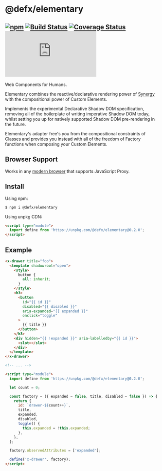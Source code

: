 # @defx/elementary

## [![npm](https://img.shields.io/npm/v/@defx/elementary.svg)](http://npm.im/@defx/elementary) [![Build Status](https://travis-ci.com/defx/elementary.svg?branch=main)](https://travis-ci.com/defx/elementary) [![Coverage Status](https://coveralls.io/repos/github/defx/elementary/badge.svg?branch=main)](https://coveralls.io/github/defx/elementary?branch=main) [![gzip size](https://img.badgesize.io/https://unpkg.com/@defx/elementary/dist/elementary.min.js?compression=gzip&label=gzip)]()

Web Components for Humans.

Elementary combines the reactive/declarative rendering power of [Synergy](https://github.com/defx/synergy) with the compositional power of Custom Elements.

Implements the experimental Declarative Shadow DOM specification, removing all of the boilerplate of writing imperative Shadow DOM today, whilst setting you up for natively supported Shadow DOM pre-rendering in the future.

Elementary's adapter free's you from the compositional constraints of Classes and provides you instead with all of the freedom of Factory functions when composing your Custom Elements.

## Browser Support

Works in any [modern browser](https://caniuse.com/mdn-javascript_builtins_proxy_proxy) that supports JavaScript Proxy.

## Install

Using npm:

```bash
$ npm i @defx/elementary
```

Using unpkg CDN:

```html
<script type="module">
  import define from 'https://unpkg.com/@defx/elementary@0.2.0';
</script>
```

## Example

```html
<x-drawer title="foo">
  <template shadowroot="open">
    <style>
      button {
        all: inherit;
      }
    </style>
    <h3>
      <button
        id="{{ id }}"
        disabled="{{ disabled }}"
        aria-expanded="{{ expanded }}"
        onclick="toggle"
      >
        {{ title }}
      </button>
    </h3>
    <div hidden="{{ !expanded }}" aria-labelledby="{{ id }}">
      <slot></slot>
    </div>
  </template>
</x-drawer>

<!-- ... -->

<script type="module">
  import define from 'https://unpkg.com/@defx/elementary@0.2.0';

  let count = 0;

  const factory = ({ expanded = false, title, disabled = false }) => {
    return {
      id: `drawer-${count++}`,
      title,
      expanded,
      disabled,
      toggle() {
        this.expanded = !this.expanded;
      },
    };
  };

  factory.observedAttributes = ['expanded'];

  define('x-drawer', factory);
</script>
```
